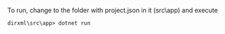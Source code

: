 To run, change to the folder with project.json in it (src\app) and execute

    dirxml\src\app> dotnet run
